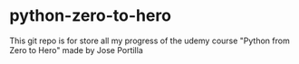 # python-zero-to-hero
This git repo is for store all my progress of the udemy course "Python from Zero to Hero" made by Jose Portilla
